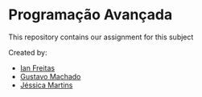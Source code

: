 # Programação Avançada

This repository contains our assignment for this subject 


Created by: 
- [Ian Freitas](https://github.com/ianfreitas1)
- [Gustavo Machado](https://github.com/gustavo-machado)
- [Jéssica Martins](https://github.com/jessoliveiram)